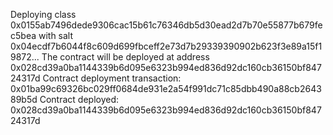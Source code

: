 Deploying class 0x0155ab7496dede9306cac15b61c76346db5d30ead2d7b70e55877b679fec5bea with salt 0x04ecdf7b6044f8c609d699fbceff2e73d7b29339390902b623f3e89a15f19872...
The contract will be deployed at address 0x028cd39a0ba1144339b6d095e6323b994ed836d92dc160cb36150bf84724317d
Contract deployment transaction: 0x01ba99c69326bc029ff0684de931e2a54f991dc71c85dbb490a88cb264389b5d
Contract deployed:
0x028cd39a0ba1144339b6d095e6323b994ed836d92dc160cb36150bf84724317d